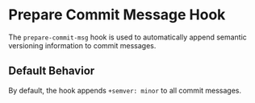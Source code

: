 # Prepare Commit Message Hook

The `prepare-commit-msg` hook is used to automatically append semantic versioning information to commit messages.

## Default Behavior
By default, the hook appends `+semver: minor` to all commit messages.

